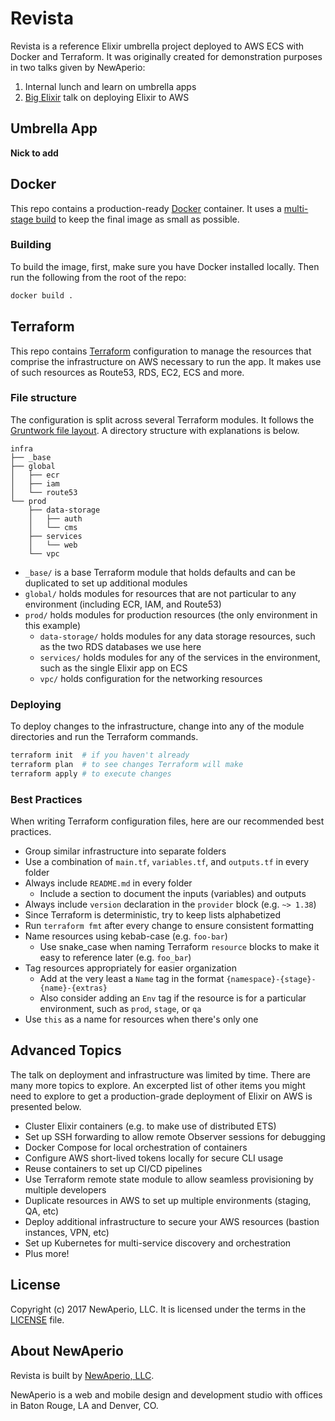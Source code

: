 # Revista

Revista is a reference Elixir umbrella project deployed to AWS ECS with Docker
and Terraform. It was originally created for demonstration purposes in two talks
given by NewAperio:

1. Internal lunch and learn on umbrella apps
2. [Big Elixir] talk on deploying Elixir to AWS

[big elixir]: https://newaperio.com/blog/the-big-elixir

## Umbrella App

**Nick to add**

## Docker

This repo contains a production-ready [Docker] container. It uses a [multi-stage
build] to keep the final image as small as possible.

[docker]: https://www.docker.com
[multi-stage build]:
  https://docs.docker.com/develop/develop-images/multistage-build/

### Building

To build the image, first, make sure you have Docker installed locally. Then run
the following from the root of the repo:

```bash
docker build .
```

## Terraform

This repo contains [Terraform] configuration to manage the resources that
comprise the infrastructure on AWS necessary to run the app. It makes use of
such resources as Route53, RDS, EC2, ECS and more.

[terraform]: https://www.terraform.io

### File structure

The configuration is split across several Terraform modules. It follows the
[Gruntwork file layout]. A directory structure with explanations is below.

```text
infra
├── _base
├── global
│   ├── ecr
│   ├── iam
│   └── route53
└── prod
    ├── data-storage
    │   ├── auth
    │   └── cms
    ├── services
    │   └── web
    └── vpc
```

- `_base/` is a base Terraform module that holds defaults and can be duplicated
  to set up additional modules
- `global/` holds modules for resources that are not particular to any
  environment (including ECR, IAM, and Route53)
- `prod/` holds modules for production resources (the only environment in this
  example)
  - `data-storage/` holds modules for any data storage resources, such as the
    two RDS databases we use here
  - `services/` holds modules for any of the services in the environment, such
    as the single Elixir app on ECS
  - `vpc/` holds configuration for the networking resources

[gruntwork file layout]:
  https://blog.gruntwork.io/how-to-manage-terraform-state-28f5697e68fa

### Deploying

To deploy changes to the infrastructure, change into any of the module
directories and run the Terraform commands.

```bash
terraform init  # if you haven't already
terraform plan  # to see changes Terraform will make
terraform apply # to execute changes
```

### Best Practices

When writing Terraform configuration files, here are our recommended best
practices.

- Group similar infrastructure into separate folders
- Use a combination of `main.tf`, `variables.tf`, and `outputs.tf` in every
  folder
- Always include `README.md` in every folder
  - Include a section to document the inputs (variables) and outputs
- Always include `version` declaration in the `provider` block (e.g. `~> 1.38`)
- Since Terraform is deterministic, try to keep lists alphabetized
- Run `terraform fmt` after every change to ensure consistent formatting
- Name resources using kebab-case (e.g. `foo-bar`)
  - Use snake_case when naming Terraform `resource` blocks to make it easy to
    reference later (e.g. `foo_bar`)
- Tag resources appropriately for easier organization
  - Add at the very least a `Name` tag in the format
    `{namespace}-{stage}-{name}-{extras}`
  - Also consider adding an `Env` tag if the resource is for a particular
    environment, such as `prod`, `stage`, or `qa`
- Use `this` as a name for resources when there's only one

## Advanced Topics

The talk on deployment and infrastructure was limited by time. There are many
more topics to explore. An excerpted list of other items you might need to
explore to get a production-grade deployment of Elixir on AWS is presented
below.

- Cluster Elixir containers (e.g. to make use of distributed ETS)
- Set up SSH forwarding to allow remote Observer sessions for debugging
- Docker Compose for local orchestration of containers
- Configure AWS short-lived tokens locally for secure CLI usage
- Reuse containers to set up CI/CD pipelines
- Use Terraform remote state module to allow seamless provisioning by multiple
  developers
- Duplicate resources in AWS to set up multiple environments (staging, QA, etc)
- Deploy additional infrastructure to secure your AWS resources (bastion
  instances, VPN, etc)
- Set up Kubernetes for multi-service discovery and orchestration
- Plus more!

## License

Copyright (c) 2017 NewAperio, LLC. It is licensed under the terms in the
[LICENSE](/LICENSE) file.

## About NewAperio

Revista is built by [NewAperio, LLC](https://newaperio.com).

NewAperio is a web and mobile design and development studio with offices in
Baton Rouge, LA and Denver, CO.

